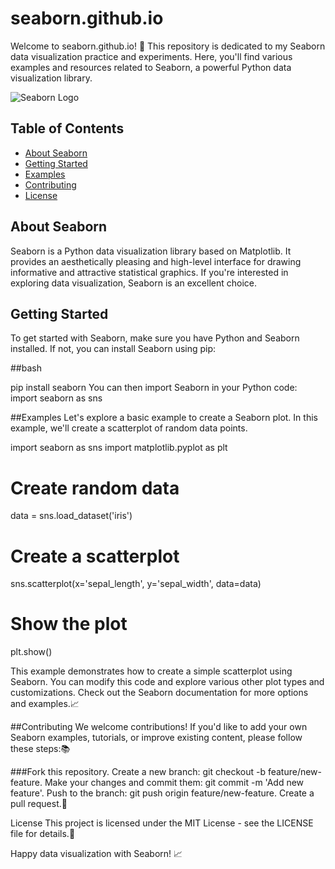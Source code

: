 # seaborn.github.io

Welcome to seaborn.github.io! 🌟 This repository is dedicated to my Seaborn data visualization practice and experiments. Here, you'll find various examples and resources related to Seaborn, a powerful Python data visualization library.

![Seaborn Logo](https://seaborn.pydata.org/_static/logo-wide-lightbg.png)

## Table of Contents
- [About Seaborn](#about-seaborn)
- [Getting Started](#getting-started)
- [Examples](#examples)
- [Contributing](#contributing)
- [License](#license)

## About Seaborn

Seaborn is a Python data visualization library based on Matplotlib. It provides an aesthetically pleasing and high-level interface for drawing informative and attractive statistical graphics. If you're interested in exploring data visualization, Seaborn is an excellent choice.

## Getting Started

To get started with Seaborn, make sure you have Python and Seaborn installed. If not, you can install Seaborn using pip:

##bash

pip install seaborn
You can then import Seaborn in your Python code:
import seaborn as sns

##Examples
Let's explore a basic example to create a Seaborn plot. In this example, we'll create a scatterplot of random data points.

import seaborn as sns
import matplotlib.pyplot as plt

# Create random data
data = sns.load_dataset('iris')

# Create a scatterplot
sns.scatterplot(x='sepal_length', y='sepal_width', data=data)

# Show the plot
plt.show()

This example demonstrates how to create a simple scatterplot using Seaborn. You can modify this code and explore various other plot types and customizations. Check out the Seaborn documentation for more options and examples.📈

##Contributing
We welcome contributions! If you'd like to add your own Seaborn examples, tutorials, or improve existing content, please follow these steps:📚

###Fork this repository.
Create a new branch: git checkout -b feature/new-feature.
Make your changes and commit them: git commit -m 'Add new feature'.
Push to the branch: git push origin feature/new-feature.
Create a pull request.🤝

License
This project is licensed under the MIT License - see the LICENSE file for details.🌈

Happy data visualization with Seaborn! 📈
